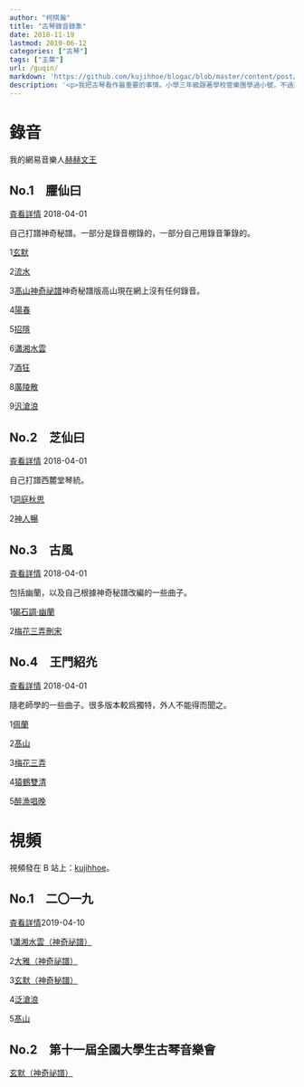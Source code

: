 ```yaml
---
author: "柯棋瀚"
title: "古琴錄音錄象"
date: 2018-11-19
lastmod: 2019-06-12
categories: ["古琴"]
tags: ["主葉"]
url: /guqin/
markdown: 'https://github.com/kujihhoe/blogac/blob/master/content/post/guqin.md'
description: '<p>我把古琴看作最重要的事情。小學三年級跟著學校管樂團學過小號，不過那時太小，肺活量不夠，死活吹不響，一學期之後便放棄了。那還是去川音㫄邊買的三百多的純銅小號。六年級買過古箏的碟子，雖然挺喜歡，但卻竝不是自己眞正想要的。就這樣，直到髙一，我不知從哪裏知衟了古琴，一箇周日，突肰給爸說想學古琴，便去了川音㫄一家古琴店聽了一下，便知道那就是我眞正想要的東西。正好小學好朋友媽在川音工作，就託她去打聽有沒有推薦的古琴老師，剛開始十二次課就跟著董老師學了。不過我依然覺得那不是我想要的東西，就問我書法老師有沒有推薦的老師，便認識了何老師。這次，我終於覺得那就是我想要的東西。書法老師曾說學生要有選擇老師的能力，我想我是有的。</p><p>就這樣，從高一下期到大三下期，五秊過去，自以爲小有所成，便想發布錄音。弟 1—4 㫷是 2018 秊四月初錄的，不怎麼滿意，在錄音棚狀態跟平時彈不太一樣。計畫以後每秊二月㪅新。</p><p>【琴自述】柯棋瀚，1997 秊生，現爲北京師範大學歷史學院本科生，硏究方向爲經學。2013 秊初開始學琴，啓蒙於董雯雯師，後跟隨何大治師學琴至今。</p><p>彈琴以求古發微爲旨歸，注重實學，不善虛談。能彈三十餘曲，其中，隨何大治師學<v>佩蘭</v>、<v>猿鶴雙清</v>等十餘王華德傳譜曲目，獨立打譜<v>髙山</v>、<v>陽春</v>等十餘<v>神奇祕譜</v>曲目，獨立譯譜、打譜唐鈔本<v>碣石調幽蘭</v>。改編有<v>高山流水復唐</v>、<v>梅花三弄刪宋</v>等曲目。記錄竝恢復<v>佩蘭</v>、<v>猿鶴雙清</v>等數曲王華德錄音曲目，整理、發布了王華德未出版錄音，爲保存王氏琴藝提供了重要資料。</p><p>潛心古琴理論探索，寫有<v>神奇秘譜的指法蠲</v>等文章，辨章指法，發前人所未發。<v>試論琴樂諸要素──構形、節奏與氣息</v>等文，提出琴樂結構的分析方法。寫有數篇關於琴律、琴調的科普文章，格調髙達。發起「傳世琴譜數字文本化工程」，但求遺澤後世。</p><p><n>這是爲了一本書寫的，老師說不用寫㝵那麼謙虛，那我就把自己吹㝵厲害一點。</n></p>'
---
```


# 錄音

我的網易音樂人<listen>[赫赫文王](https://music.163.com/#/artist?id=13612790)</listen>

## No.1　臞仙曰

<listen>[査看詳情](https://music.163.com/#/album?id=38083470)</listen>
<time1>2018-04-01</time1>

自己打譜<v>神奇秘譜</v>。一部分是錄音棚錄的，一部分自己用錄音筆錄的。

1<listen>[玄默](https://music.163.com/#/song?id=549495148)</listen>

2<listen>[流水](https://music.163.com/#/song?id=549493436)</listen>

3<listen>[髙山神奇祕譜](https://music.163.com/#/song?id=549494458)</listen><v>神奇秘譜</v>版<v>高山</v>現在網上沒有任何錄音。

4<listen>[陽春](https://music.163.com/song?id=549494546)</listen>

5<listen>[招隱](https://music.163.com/song?id=549496361)</listen>

6<listen>[瀟湘水雲](https://music.163.com/song?id=549494679)</listen>

7<listen>[酒狂](https://music.163.com/song?id=549497955)</listen>

8<listen>[廣陵散](https://music.163.com/song?id=549497992)</listen>

9<listen>[汎滄浪](https://music.163.com/song?id=549501329)</listen>

## No.2　芝仙曰

<listen>[査看詳情](https://music.163.com/#/album?id=38104505)</listen>
<time1>2018-04-01</time1>

自己打譜西麓堂琴統。

1<listen>[洞庭秋思](https://music.163.com/song?id=549476878)</listen>

2<listen>[神人暢](https://music.163.com/song?id=549479255)</listen>

## No.3　古風

<listen>[査看詳情](https://music.163.com/#/album?id=38082731)</listen>
<time1>2018-04-01</time1>

包括<v>幽蘭</v>，以及自己根據<v>神奇秘譜</v>改編的一些曲子。

1<listen>[碣石調·幽蘭](https://music.163.com/song?id=549487437)</listen>

2<listen>[梅花三弄刪宋](https://music.163.com/song?id=549484767)</listen>

## No.4　王門紹灮

<listen>[査看詳情](https://music.163.com/#/album?id=38109336)</listen>
<time1>2018-04-01</time1>

隨老師學的一些曲子。很多版本較爲獨特，外人不能得而聞之。

1<listen>[佩蘭](https://music.163.com/song?id=549482838)</listen>

2<listen>[髙山](https://music.163.com/song?id=549483936)</listen>

3<listen>[梅花三弄](https://music.163.com/song?id=549486221)</listen>

4<listen>[猿鶴雙清](https://music.163.com/song?id=549489133)</listen>

5<listen>[醉漁唱晚](https://music.163.com/song?id=549484472)</listen>

# 視頻

視頻發在 B 站上：[kujihhoe](https://space.bilibili.com/176570453)。

## No.1　二〇一九

<listen>[査看詳情](https://space.bilibili.com/176570453/channel/detail?cid=70632)</listen><time1>2019-04-10</time1>

1<listen>[瀟湘水雲（神奇祕譜）](https://www.bilibili.com/video/av48817667)</listen>

2<listen>[大雅（神奇祕譜）](https://www.bilibili.com/video/av48821494)</listen>

3<listen>[玄默（神奇秘譜）](https://www.bilibili.com/video/av48824880)</listen>

4<listen>[泛滄浪](https://www.bilibili.com/video/av48826542)</listen>

5<listen>[髙山](https://www.bilibili.com/video/av48829517)</listen>

## No.2　第十一屆全國大學生古琴音樂會

<listen>[玄默（神奇祕譜）](https://www.bilibili.com/video/av55325078)</listen>